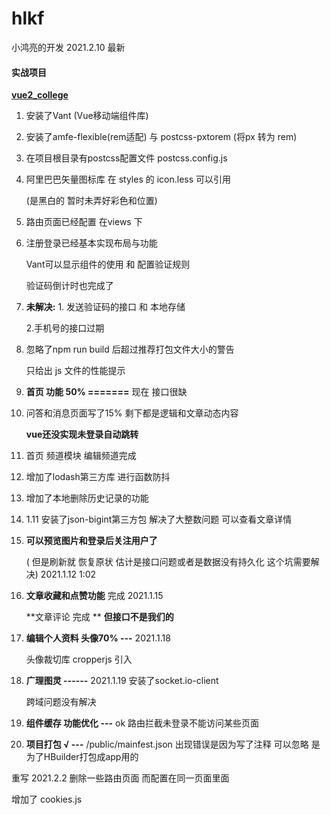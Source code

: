 # hlkf  
小鸿亮的开发    2021.2.10 最新 

#### 实战项目
[**vue2_college**](./vue2_college/)  

1. 安装了Vant (Vue移动端组件库)

2. 安装了amfe-flexible(rem适配) 与 postcss-pxtorem (将px 转为 rem)

3. 在项目根目录有postcss配置文件   postcss.config.js 

4. 阿里巴巴矢量图标库 在 styles 的 icon.less  可以引用  

   (是黑白的 暂时未弄好彩色和位置)

5. 路由页面已经配置 在views 下  

6. 注册登录已经基本实现布局与功能  

   Vant可以显示组件的使用 和 配置验证规则  

   验证码倒计时也完成了

7. **未解决:**  1. 发送验证码的接口 和 本地存储 

   2.手机号的接口过期   

8. 忽略了npm run build 后超过推荐打包文件大小的警告 

   只给出 js 文件的性能提示 

9. **首页 功能  50% =======**   现在 接口很缺

10. 问答和消息页面写了15% 剩下都是逻辑和文章动态内容   

    **vue还没实现未登录自动跳转**

11. 首页  频道模块  编辑频道完成

12. 增加了lodash第三方库 进行函数防抖   

13. 增加了本地删除历史记录的功能

14. 1.11  安装了json-bigint第三方包  解决了大整数问题 可以查看文章详情 

15. **可以预览图片和登录后关注用户了** 

    ( 但是刷新就 恢复原状 估计是接口问题或者是数据没有持久化 
    这个坑需要解决)       2021.1.12 1:02

16. **文章收藏和点赞功能** 完成    2021.1.15

    **文章评论 完成 **   **但接口不是我们的**  

17. **编辑个人资料  头像70% ---**   2021.1.18  

    头像裁切库 cropperjs 引入

18. **广理图灵 ------**   2021.1.19   安装了socket.io-client   

    跨域问题没有解决 

19. **组件缓存 功能优化 ---** ok 路由拦截未登录不能访问某些页面
20. **项目打包 √ ---**  /public/mainfest.json 出现错误是因为写了注释  可以忽略 是为了HBuilder打包成app用的
      
重写   2021.2.2  删除一些路由页面 而配置在同一页面里面

增加了 cookies.js 